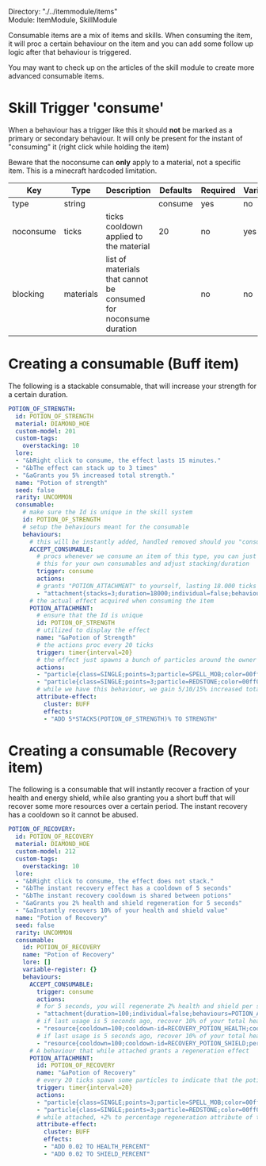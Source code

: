 Directory: "./../itemmodule/items"  
Module: ItemModule, SkillModule

Consumable items are a mix of items and skills. When consuming the item, it will proc a certain behaviour on the item and you can add some follow up logic after that behaviour is triggered. 

You may want to check up on the articles of the skill module to create more advanced consumable items.

# Skill Trigger 'consume'

When a behaviour has a trigger like this it should **not** be marked as a primary or secondary behaviour. It will only be present for the instant of "consuming" it (right click while holding the item)

Beware that the noconsume can **only** apply to a material, not a specific item. This is a minecraft hardcoded limitation.

| Key | Type | Description | Defaults | Required | Variable |
|-|-|-|-|-|-|
| type | string | | consume | yes | no |
| noconsume | ticks | ticks cooldown applied to the material | 20 | no | yes |
| blocking | materials | list of materials that cannot be consumed for noconsume duration | | no | no |

# Creating a consumable (Buff item)

The following is a stackable consumable, that will increase your strength for a certain duration.

```yml
POTION_OF_STRENGTH:
  id: POTION_OF_STRENGTH
  material: DIAMOND_HOE
  custom-model: 201
  custom-tags:
    overstacking: 10
  lore:
  - "&bRight click to consume, the effect lasts 15 minutes."
  - "&bThe effect can stack up to 3 times"
  - "&aGrants you 5% increased total strength."
  name: "Potion of strength"
  seed: false
  rarity: UNCOMMON
  consumable:
    # make sure the Id is unique in the skill system
    id: POTION_OF_STRENGTH
    # setup the behaviours meant for the consumable
    behaviours:
      # this will be instantly added, handled removed should you "consume" the item
      ACCEPT_CONSUMABLE:
        # procs whenever we consume an item of this type, you can just copy-paste
        # this for your own consumables and adjust stacking/duration
        trigger: consume
        actions:
        # grants "POTION_ATTACHMENT" to yourself, lasting 18.000 ticks and stacking up to 3 times
        - "attachment{stacks=3;duration=18000;individual=false;behaviours=POTION_ATTACHMENT}@self"
      # the actual effect acquired when consuming the item
      POTION_ATTACHMENT:
        # ensure that the Id is unique
        id: POTION_OF_STRENGTH
        # utilized to display the effect
        name: "&aPotion of Strength"
        # the actions proc every 20 ticks
        trigger: timer{interval=20}
        # the effect just spawns a bunch of particles around the owner
        actions:
        - "particle{class=SINGLE;points=3;particle=SPELL_MOB;color=00ff00;random=1}@self"
        - "particle{class=SINGLE;points=3;particle=REDSTONE;color=00ff00;random=1}@self"
        # while we have this behaviour, we gain 5/10/15% increased total strength        
        attribute-effect:
          cluster: BUFF
          effects:
          - "ADD 5*STACKS(POTION_OF_STRENGTH)% TO STRENGTH"
```

# Creating a consumable (Recovery item)

The following is a consumable that will instantly recover a fraction of your health and energy shield, while also granting you a short buff that will recover some more resources over a certain period. The instant recovery has a cooldown so it cannot be abused.

```yml
POTION_OF_RECOVERY:
  id: POTION_OF_RECOVERY
  material: DIAMOND_HOE
  custom-model: 212
  custom-tags:
    overstacking: 10
  lore:
  - "&bRight click to consume, the effect does not stack."
  - "&bThe instant recovery effect has a cooldown of 5 seconds"
  - "&bThe instant recovery cooldown is shared between potions"
  - "&aGrants you 2% health and shield regeneration for 5 seconds"
  - "&aInstantly recovers 10% of your health and shield value"
  name: "Potion of Recovery"
  seed: false
  rarity: UNCOMMON
  consumable:
    id: POTION_OF_RECOVERY
    name: "Potion of Recovery"
    lore: []
    variable-register: {}
    behaviours:
      ACCEPT_CONSUMABLE:
        trigger: consume
        actions:
        # for 5 seconds, you will regenerate 2% health and shield per second
        - "attachment{duration=100;individual=false;behaviours=POTION_ATTACHMENT}@self"
        # if last usage is 5 seconds ago, recover 10% of your total health
        - "resource{cooldown=100;cooldown-id=RECOVERY_POTION_HEALTH;cooldownid=;percent=true;set=false;amount=0.10;target=SHIELD}@self"
        # if last usage is 5 seconds ago, recover 10% of your total health
        - "resource{cooldown=100;cooldown-id=RECOVERY_POTION_SHIELD;percent=true;set=false;amount=0.10;target=HEALTH}@self"
      # A behaviour that while attached grants a regeneration effect
      POTION_ATTACHMENT:
        id: POTION_OF_RECOVERY
        name: "&aPotion of Recovery"
        # every 20 ticks spawn some particles to indicate that the potion is active
        trigger: timer{interval=20}
        actions:
        - "particle{class=SINGLE;points=3;particle=SPELL_MOB;color=00ff00;random=1}@self"
        - "particle{class=SINGLE;points=3;particle=REDSTONE;color=00ff00;random=1}@self"
        # while attached, +2% to percentage regeneration attribute of the player.
        attribute-effect:
          cluster: BUFF
          effects:
          - "ADD 0.02 TO HEALTH_PERCENT"
          - "ADD 0.02 TO SHIELD_PERCENT"
```